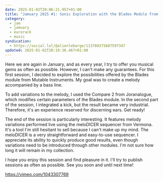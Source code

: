 ```yaml
---
date: 2025-01-02T20:06:21.957+01:00
title: "Jamuary 2025 #1: Sonic Exploration with the Blades Module from Mutable Instruments"
category:
  - jam
  - jamuary
  - eurorack
  - music
syndication:
  - https://social.lol/@alienlebarge/113760375687597347
updated: 2025-01-02T20:19:36.467+01:00
---
```


Here we are again in January, and as every year, I try to offer you musical gems as often as possible. However, I can't make any guarantees. For this first session, I decided to explore the possibilities offered by the Blades module from Mutable Instruments. My goal was to create a melody accompanied by a bass line.

To add variations to the melody, I used the Compare 2 from Joranalogue, which modifies certain parameters of the Blades module. In the second part of the session, I integrated a kick, but the result became very industrial. Therefore, it's an experience reserved for discerning ears. Get ready!

The end of the session is particularly interesting. It features melody variations performed live using the meloDICER sequencer from Vermona. It's a tool I'm still hesitant to sell because I can't make up my mind. The meloDICER is a very straightforward and easy-to-use sequencer. I appreciate its ability to quickly produce good results, even though variations need to be introduced through other modules. I'm not sure how long it will remain in my collection.

I hope you enjoy this session and find pleasure in it. I'll try to publish sessions as often as possible. See you soon and until next time!

https://vimeo.com/1043307769
